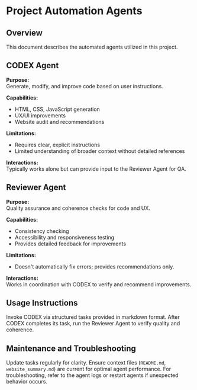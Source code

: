 # Project Automation Agents

## Overview
This document describes the automated agents utilized in this project.

## CODEX Agent
**Purpose:**  
Generate, modify, and improve code based on user instructions.

**Capabilities:**  
- HTML, CSS, JavaScript generation  
- UX/UI improvements  
- Website audit and recommendations

**Limitations:**  
- Requires clear, explicit instructions  
- Limited understanding of broader context without detailed references

**Interactions:**  
Typically works alone but can provide input to the Reviewer Agent for QA.

## Reviewer Agent
**Purpose:**  
Quality assurance and coherence checks for code and UX.

**Capabilities:**  
- Consistency checking  
- Accessibility and responsiveness testing  
- Provides detailed feedback for improvements

**Limitations:**  
- Doesn't automatically fix errors; provides recommendations only.

**Interactions:**  
Works in coordination with CODEX to verify and recommend improvements.

## Usage Instructions
Invoke CODEX via structured tasks provided in markdown format. After CODEX completes its task, run the Reviewer Agent to verify quality and coherence.

## Maintenance and Troubleshooting
Update tasks regularly for clarity. Ensure context files (`README.md`, `website_summary.md`) are current for optimal agent performance. For troubleshooting, refer to the agent logs or restart agents if unexpected behavior occurs.
